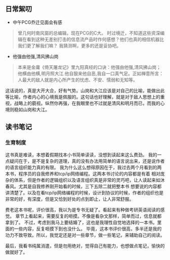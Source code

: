 ## 日常絮叨
- 中午PCG乔迁见面会有感

>曾几何时南风窗的总编辑，现在PCG的C大。
时过境迁，不知道这些资深编辑在看到这种无差别打击的信息流产品时作何感想？他们也真的相信机器比我们更了解我们嘛？
我猜测啊，更多的还是妥协吧。


- 他强由他强,清风拂山岗

>本来是金庸《倚天屠龙记》里九阳真经的口诀：他强由他强,清风拂山岗；他横由他横,明月照大江.他自狠来他自恶,我自一口真气足。正如禅意所言：人最大的敌人就是内心所产生的忧虑、不安、懦弱和无知等。

这话说的，真是大开大合，好有气势。山岗和大江应该是对自己的比喻，能做出此等比喻，作者内心的心境我是佩服的。这句话也好理解，就是对于敌人思想上的重视，战略上的藐视。纵然你再强，在我眼里也不过就是清风和明月而已，而我的心境则稳如山岗和大江。

## 读书笔记

### 生育制度

这书真是难读，本想着假期找本小书简单读读，没想到读起来这么费劲。
我的一点疑问在于，是不是复杂的道理，真的没有办法用简单的语言说出来，还是说作者的语言组织能力真的有限。
我为什么这么想得原因在于，我过去两个月看到的两本书，程序员的自我修养和tcp/ip网络编程。这两本书讨论的内容都是有着
相对庞杂的体系，但是作者的逻辑组织以及语言组织真是非常的灵巧吧，让人读起来如沐春风。尤其是自我修养刚开始看的时候，三下五除二就把整本书
想要说的内容都讲清楚了。以及在看tcp/ip网络编程的时候，设计到协议的时候，作者的组织也是非常的好，有深度，但是又恰到好处的点到即止，让人非常舒服。

费老这本书呢，评价很高，我以为是专书无疑了。看起来有种做考研英语阅读的感觉。
章节上看起来，需要反复的咂摸。不像是看杂文那样，简单而过，信息就都拿到了。
不过，考虑到我马上要结婚了，这也是我理性自觉地选择的一本书。里面的一些内容，反复咂摸下到也没什么。
毕竟，这本书评价很高，多半还是我的功力不致导致。所以，我觉定还是对一些章节，做一些笔记，来辅助自己的阅读。

最后，我看书纯属消遣，但是勿用绝对，觉得自己有能力，也想做点笔记，愉快的做就好了。
